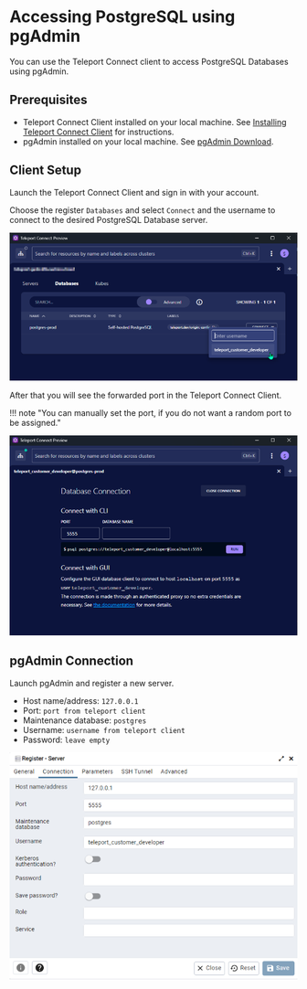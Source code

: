 # Accessing PostgreSQL using pgAdmin

You can use the Teleport Connect client to access PostgreSQL Databases using pgAdmin.

## Prerequisites

- Teleport Connect Client installed on your local machine. See [Installing Teleport Connect Client](/access/teleport/client-installation/) for instructions.
- pgAdmin installed on your local machine. See [pgAdmin Download](https://www.pgadmin.org/download/).


## Client Setup
Launch the Teleport Connect Client and sign in with your account.

Choose the register `Databases` and select `Connect` and the username to connect to the desired PostgreSQL Database server.

![Teleport Connect Database](../../assets/images/teleport_connect_database.png)

After that you will see the forwarded port in the Teleport Connect Client.

!!! note "You can manually set the port, if you do not want a random port to be assigned."

![Teleport Connect Database](../../assets/images/teleport_connect_database2.png)

## pgAdmin Connection

Launch pgAdmin and register a new server.

- Host name/address: `127.0.0.1`
- Port: `port from teleport client`
- Maintenance database: `postgres`
- Username: `username from teleport client`
- Password: `leave empty`

![Teleport Connect Database](../../assets/images/teleport_connect_pgadmin.png)

